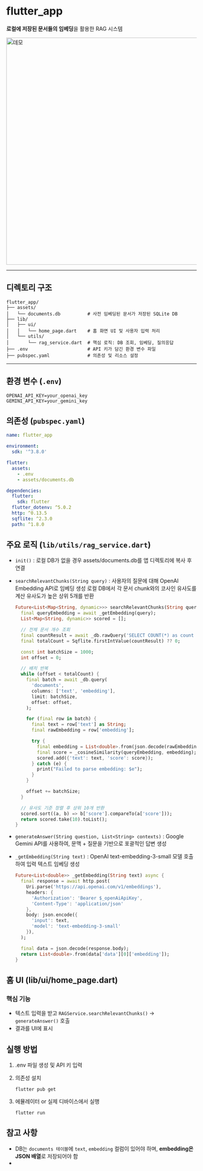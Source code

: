 # flutter_app

**로컬에 저장된 문서들의 임베딩**을 활용한 RAG 시스템

<img src="demo.gif" alt="데모" height="600">

---

## 디렉토리 구조

```
flutter_app/
├── assets/
│   └── documents.db          # 사전 임베딩된 문서가 저장된 SQLite DB
├── lib/
│   ├── ui/
│   │   └── home_page.dart    # 홈 화면 UI 및 사용자 입력 처리
│   └── utils/
│       └── rag_service.dart  # 핵심 로직: DB 조회, 임베딩, 질의응답
├── .env                      # API 키가 담긴 환경 변수 파일
├── pubspec.yaml              # 의존성 및 리소스 설정
```
---

## 환경 변수 (`.env`)

```env
OPENAI_API_KEY=your_openai_key
GEMINI_API_KEY=your_gemini_key
```

## 의존성 (`pubspec.yaml`)
```yaml
name: flutter_app

environment:
  sdk: '^3.8.0'

flutter:
  assets:
    - .env
    - assets/documents.db

dependencies:
  flutter:
    sdk: flutter
  flutter_dotenv: ^5.0.2
  http: ^0.13.5
  sqflite: ^2.3.0
  path: ^1.8.0
```

## 주요 로직 (`lib/utils/rag_service.dart`)
- `init()` : 로컬 DB가 없을 경우 assets/documents.db를 앱 디렉토리에 복사 후 연결

- `searchRelevantChunks(String query)` : 사용자의 질문에 대해 OpenAI Embedding API로 임베딩 생성
로컬 DB에서 각 문서 chunk와의 코사인 유사도를 계산
유사도가 높은 상위 5개를 반환
  ```dart
  Future<List<Map<String, dynamic>>> searchRelevantChunks(String query) async {
    final queryEmbedding = await _getEmbedding(query);
    List<Map<String, dynamic>> scored = [];

    // 전체 문서 개수 조회
    final countResult = await _db.rawQuery('SELECT COUNT(*) as count FROM documents');
    final totalCount = Sqflite.firstIntValue(countResult) ?? 0;

    const int batchSize = 1000;
    int offset = 0;

    // 배치 반복
    while (offset < totalCount) {
      final batch = await _db.query(
        'documents',
        columns: ['text', 'embedding'],
        limit: batchSize,
        offset: offset,
      );

      for (final row in batch) {
        final text = row['text'] as String;
        final rawEmbedding = row['embedding'];

        try {
          final embedding = List<double>.from(json.decode(rawEmbedding as String));
          final score = _cosineSimilarity(queryEmbedding, embedding);
          scored.add({'text': text, 'score': score});
        } catch (e) {
          print("Failed to parse embedding: $e");
        }
      }

      offset += batchSize;
    }

    // 유사도 기준 정렬 후 상위 10개 반환
    scored.sort((a, b) => b['score'].compareTo(a['score']));
    return scored.take(10).toList();
  }
  ```


- `generateAnswer(String question, List<String> contexts)` : Google Gemini API를 사용하여, 문맥 + 질문을 기반으로 포괄적인 답변 생성

- `_getEmbedding(String text)` : OpenAI text-embedding-3-small 모델 호출하여 입력 텍스트 임베딩 생성
  ```dart
  Future<List<double>> _getEmbedding(String text) async {
    final response = await http.post(
      Uri.parse('https://api.openai.com/v1/embeddings'),
      headers: {
        'Authorization': 'Bearer $_openAiApiKey',
        'Content-Type': 'application/json'
      },
      body: json.encode({
        'input': text,
        'model': 'text-embedding-3-small'
      }),
    );

    final data = json.decode(response.body);
    return List<double>.from(data['data'][0]['embedding']);
  }
  ```

## 홈 UI (lib/ui/home_page.dart)
### 핵심 기능

- 텍스트 입력을 받고 `RAGService.searchRelevantChunks()` → `generateAnswer()` 호출
- 결과를 UI에 표시


## 실행 방법

1. .env 파일 생성 및 API 키 입력
2. 의존성 설치
    ```
    flutter pub get
    ```

3. 에뮬레이터 or 실제 디바이스에서 실행
    ```
    flutter run
    ```


## 참고 사항

- DB는 `documents 테이블`에 `text`, `embedding` 컬럼이 있어야 하며, **embedding은 JSON 배열**로 저장되어야 함
- 
